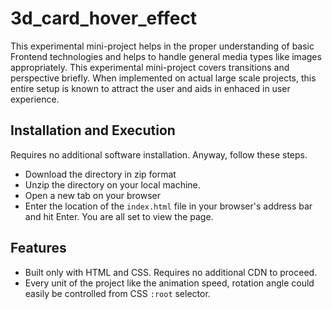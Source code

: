 # 3d_card_hover_effect

This experimental mini-project helps in the proper understanding of basic Frontend technologies and helps to handle general media types like images appropriately.
This experimental mini-project covers transitions and perspective briefly.  When implemented on actual large scale projects, this entire setup is known to attract the user and aids in enhaced in user experience.

## Installation and Execution
Requires no additional software installation.  Anyway, follow these steps.
- Download the directory in zip format
- Unzip the directory on your local machine.
- Open a new tab on your browser
- Enter the location of the `index.html` file in your browser's address bar and hit Enter. You are all set to view the page.
## Features
- Built only with HTML and CSS. Requires no additional CDN to proceed.
- Every unit of the project like the animation speed, rotation angle could easily be controlled from CSS `:root` selector.
